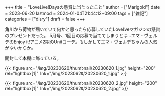 +++
title = "LoveLive!Daysの懸賞に当たったこと"
author = ["Marigold"]
date = 2023-06-20
lastmod = 2024-01-04T21:44:12+09:00
tags = ["雑記"]
categories = ["diary"]
draft = false
+++

角川から荷物が届いていて何かと思ったら応募していたLoveliveマガジンの懸賞のプレゼントだった。
5月号、1回目の応募で当ててしまうとは...エマ・ヴェルデのEnjoy it!アニメ2期のUnitコーデ。もしかしてエマ・ヴェルデちゃんの人気がないからか。

開封して本棚に飾っている。

{{< figure src="/img/20230620/thumbnail/20230620_1.jpg" height="200" rel="lightbox[1]" link="/img/20230620/20230620_1.jpg" >}}

{{< figure src="/img/20230620/thumbnail/20230620_2.jpg" height="200" rel="lightbox[1]" link="/img/20230620/20230620_2.jpg" >}}
